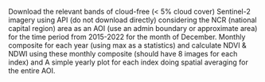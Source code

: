 Download the relevant bands of cloud-free (&lt; 5% cloud cover) Sentinel-2 imagery using API (do not download directly) considering the NCR (national capital region) area as an AOI (use an admin boundary or approximate area) for the time
period from 2015-2022 for the month of December.
Monthly composite for each year (using max as a statistics) and calculate NDVI & NDWI using these monthly composite (should have 8 images for each index) and A simple yearly plot for each index doing spatial averaging for the entire
AOI.
